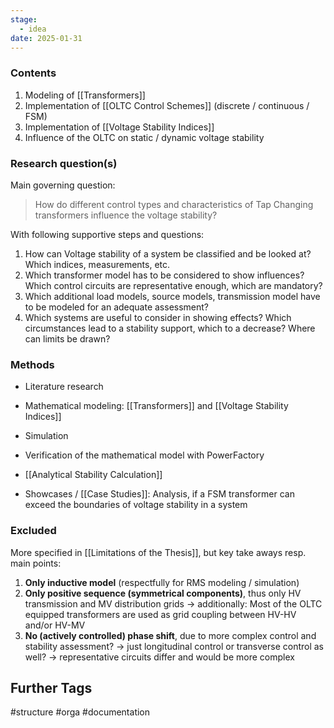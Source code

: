 ```yaml
---
stage:
  - idea
date: 2025-01-31
---
```

### Contents
1. Modeling of [[Transformers]]
2. Implementation of [[OLTC Control Schemes]] (discrete / continuous / FSM)
3. Implementation of [[Voltage Stability Indices]]
4. Influence of the OLTC on static / dynamic voltage stability
### Research question(s)
Main governing question:
>How do different control types and characteristics of Tap Changing transformers influence the voltage stability?

With following supportive steps and questions:
1. How can Voltage stability of a system be classified and be looked at? Which indices, measurements, etc.
2. Which transformer model has to be considered to show influences? Which control circuits are representative enough, which are mandatory? 
3. Which additional load models, source models, transmission model have to be modeled for an adequate assessment?
4. Which systems are useful to consider in showing effects? Which circumstances lead to a stability support, which to a decrease? Where can limits be drawn?
### Methods
- Literature research

- Mathematical modeling: [[Transformers]] and [[Voltage Stability Indices]]
- Simulation
- Verification of the mathematical model with PowerFactory
- [[Analytical Stability Calculation]]

- Showcases / [[Case Studies]]: Analysis, if a FSM transformer can exceed the boundaries of voltage stability in a system
### Excluded
More specified in [[Limitations of the Thesis]], but key take aways resp. main points:
1. **Only inductive model** (respectfully for RMS modeling / simulation)
2. **Only positive sequence (symmetrical components)**, thus only HV transmission and MV distribution grids
   -> additionally: Most of the OLTC equipped transformers are used as grid coupling between HV-HV and/or HV-MV
3. **No (actively controlled) phase shift**, due to more complex control and stability assessment?
   -> just longitudinal control or transverse control as well? 
   -> representative circuits differ and would be more complex
## Further Tags
#structure #orga #documentation 